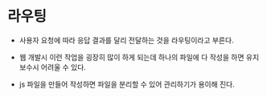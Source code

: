 # 라우팅 
- 사용자 요청에 따라 응답 결과를 달리 전달하는 것을 라우팅이라고 부른다.

- 웹 개발시 이런 작업을 굉장히 많이 하게 되는데 하나의 파일에 다 작성을 하면 유지 보수시 어려울 수 있다.

- js 파일을 만들어 작성하면 파일을 분리할 수 있어 관리하기가 용이해 진다.


